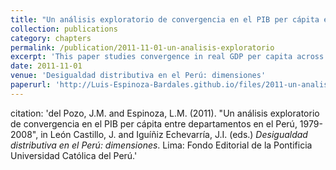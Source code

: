 ```yaml
---
title: "Un análisis exploratorio de convergencia en el PIB per cápita entre departamentos en el Perú, 1979-2008"
collection: publications
category: chapters
permalink: /publication/2011-11-01-un-analisis-exploratorio
excerpt: 'This paper studies convergence in real GDP per capita across Peruvian #departamentos# between 1979 and 2008.'
date: 2011-11-01
venue: 'Desigualdad distributiva en el Perú: dimensiones'
paperurl: 'http://Luis-Espinoza-Bardales.github.io/files/2011-un-analisis-exploratorio.pdf'
---
```

citation: 'del Pozo, J.M. and Espinoza, L.M. (2011). &quot;Un análisis exploratorio de convergencia en el PIB per cápita entre departamentos en el Perú, 1979-2008&quot;, in León Castillo, J. and Iguíñiz Echevarría, J.I. (eds.) <i>Desigualdad distributiva en el Perú: dimensiones</i>. Lima: Fondo Editorial de la Pontificia Universidad Católica del Perú.'
